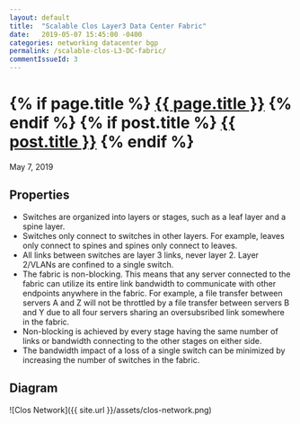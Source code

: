 ```yaml
---
layout: default
title:  "Scalable Clos Layer3 Data Center Fabric"
date:   2019-05-07 15:45:00 -0400
categories: networking datacenter bgp
permalink: /scalable-clos-L3-DC-fabric/
commentIssueId: 3
---
```


<h1 class="entry-title">
{% if page.title %}
    <a href="{{ root_url }}{{ page.url }}">{{ page.title }}</a>
{% endif %}
{% if post.title %}
    <a href="{{ root_url }}{{ post.url }}">{{ post.title }}</a>
{% endif %}
</h1>

May 7, 2019

## Properties
* Switches are organized into layers or stages, such as a leaf layer and a spine layer.
* Switches only connect to switches in other layers.  For example, leaves only connect to spines and spines only connect to leaves.
* All links between switches are layer 3 links, never layer 2.  Layer 2/VLANs are confined to a single switch.
* The fabric is non-blocking.  This means that any server connected to the fabric can utilize its entire link bandwidth to communicate with other endpoints anywhere in the fabric.  For example, a file transfer between servers A and Z will not be throttled by a file transfer between servers B and Y due to all four servers sharing an oversubsribed link somewhere in the fabric.
* Non-blocking is achieved by every stage having the same number of links or bandwidth connecting to the other stages on either side.
* The bandwidth impact of a loss of a single switch can be minimized by increasing the number of switches in the fabric.


## Diagram

![Clos Network]({{ site.url }}/assets/clos-network.png)
